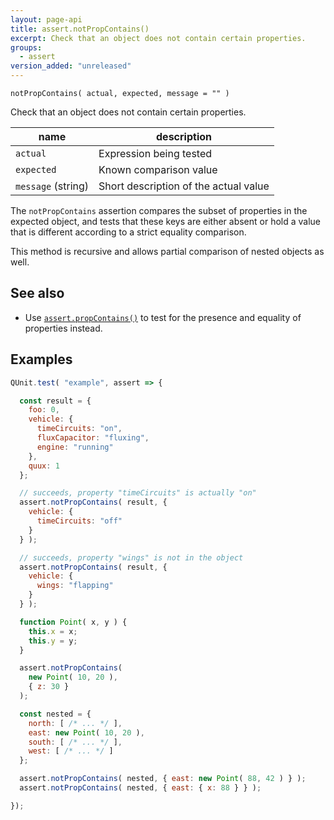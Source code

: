 ```yaml
---
layout: page-api
title: assert.notPropContains()
excerpt: Check that an object does not contain certain properties.
groups:
  - assert
version_added: "unreleased"
---
```


`notPropContains( actual, expected, message = "" )`

Check that an object does not contain certain properties.

| name | description |
|------|-------------|
| `actual` | Expression being tested |
| `expected` | Known comparison value |
| `message` (string) | Short description of the actual value |


The `notPropContains` assertion compares the subset of properties in the expected object, and tests that these keys are either absent or hold a value that is different according to a strict equality comparison.

This method is recursive and allows partial comparison of nested objects as well.

## See also

* Use [`assert.propContains()`](./propContains.md) to test for the presence and equality of properties instead.

## Examples

```js
QUnit.test( "example", assert => {

  const result = {
    foo: 0,
    vehicle: {
      timeCircuits: "on",
      fluxCapacitor: "fluxing",
      engine: "running"
    },
    quux: 1
  };

  // succeeds, property "timeCircuits" is actually "on"
  assert.notPropContains( result, {
    vehicle: {
      timeCircuits: "off"
    }
  } );

  // succeeds, property "wings" is not in the object
  assert.notPropContains( result, {
    vehicle: {
      wings: "flapping"
    }
  } );

  function Point( x, y ) {
    this.x = x;
    this.y = y;
  }

  assert.notPropContains(
    new Point( 10, 20 ),
    { z: 30 }
  );

  const nested = {
    north: [ /* ... */ ],
    east: new Point( 10, 20 ),
    south: [ /* ... */ ],
    west: [ /* ... */ ]
  };

  assert.notPropContains( nested, { east: new Point( 88, 42 ) } );
  assert.notPropContains( nested, { east: { x: 88 } } );

});
```
